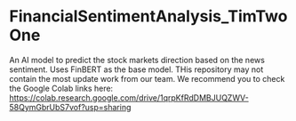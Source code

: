 # FinancialSentimentAnalysis_TimTwoOne
An AI model to predict the stock markets direction based on the news sentiment. Uses FinBERT as the base model. THis repository may not contain the most update work from our team. We recommend you to check the Google Colab links here: https://colab.research.google.com/drive/1qrpKfRdDMBJUQZWV-58QymGbrUbS7vof?usp=sharing
